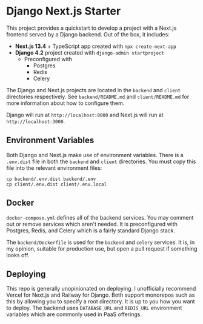 # Django Next.js Starter
This project provides a quickstart to develop a project with a Next.js frontend served by a Django backend. Out of the box, it includes:
* **Next.js 13.4** + TypeScript app created with `npx create-next-app`
* **Django 4.2** project created with `django-admin startproject`
  * Preconfigured with
    * Postgres
    * Redis
    * Celery

The Django and Next.js projects are located in the `backend` and `client` directories respectively. See `backend/README.md` and `client/README.md` for more information about how to configure them.

Django will run at `http://localhost:8000` and Next.js will run at `http://localhost:3000`.

## Environment Variables
Both Django and Next.js make use of environment variables. There is a `.env.dist` file in both the `backend` and `client` directories. You must copy this file into the relevant environment files:
```
cp backend/.env.dist backend/.env
cp client/.env.dist client/.env.local
```

## Docker
`docker-compose.yml` defines all of the backend services. You may comment out or remove services which aren't needed. It is preconfigured with Postgres, Redis, and Celery which is a fairly standard Django stack.

The `backend/Dockerfile` is used for the `backend` and `celery` services. It is, in my opinion, suitable for production use, but open a pull request if something looks off.

## Deploying
This repo is generally unopinionated on deploying. I unofficially recommend Vercel for Next.js and Railway for Django. Both support monorepos such as this by allowing you to specify a root directory. It is up to you how you want to deploy. The backend uses `DATABASE_URL` and `REDIS_URL` environment variables which are commonly used in PaaS offerings.